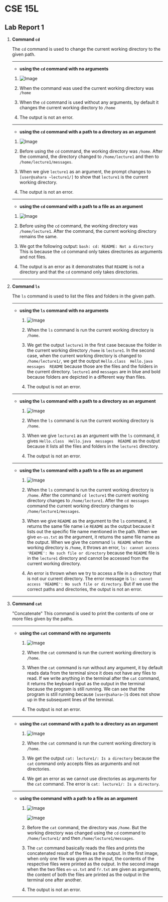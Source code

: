 # CSE 15L
## Lab Report 1

1. **Command `cd`**

   The `cd` command is used to change the current working directory to the given path.
   
   ***

   - **using the `cd` command with no arguments**

    1. ![Image](Screenshot%202024-01-11%20130911.png)
  
    2. When the command was used the current working directory was `/home`
  
    3. When the `cd` command is used without any arguments, by default it changes the current working diectory to `/home`
  
    4. The output is not an error.

   ***
  
   - **using the `cd` command with a path to a directory as an argument**

    1. ![Image](Screenshot%202024-01-15%20174815.png)

    2. Before using the `cd` command, the working directory was `/home`. After the command, the directory changed to `/home/lecture1` and then to `/home/lecture1/messages`.
  
    3. When we give `lecture1` as an argument, the prompt changes to `[user@sahara ~lecture1/]` to show that `lecture1` is the current working directory.
  
    4. The output is not an error.
  
   ***

   - **using the `cd` command with a path to a file as an argument**
  
    1. ![Image](Screenshot%202024-01-15%20181136.png)
  
    2. Before using the `cd` command, the working directory was `/home/lecture1`. After the command, the current working directory remains the same.
  
    3. We got the following output:
       `bash: cd: README: Not a directory`
       This is because the `cd` command only takes directories as arguments and not files.

    4. The output is an error as it demonstrates that `README` is not a directory and that the `cd` command only takes directories.
  
   ***

2. **Command `ls`**

   The `ls` command is used to list the files and folders in the given path.

   ***

   - **using the `ls` command with no arguments**

     1. ![Image](Screenshot%202024-01-16%20115557.png)
    
     2. When the `ls` command is run the current working directory is `/home`.
    
     3. We get the output `lecture1` in the first case because the folder in the current working directory `/home` is `lecture1`. In the second case, when the current working directory is changed to `/home/lecture1/`, we get the output `Hello.class  Hello.java  messages  README` because those are the files and the folders in the current directory. `lecture1` and `messages` are in blue and bold because folders are depicted in a different way than files.
    
     4. The output is not an error.
    
   ***

   - **using the `ls` command with a path to a directory as an argument**

     1. ![Image](Screenshot%202024-01-16%20121226.png)
    
     2. When the `ls` command is run the current working directory is `/home`.
    
     3. When we give `lecture1` as an argument with the `ls` command, it gives `Hello.class  Hello.java  messages  README` as the output because it lists all the files and folders in the `lecture1` directory.
    
     4. The output is not an error.
    
   ***

   - **using the `ls` command with a path to a file as an argument**
  
     1. ![Image](Screenshot%202024-01-16%20124401.png)
    
     2. When the `ls` command is run the current working directory is `/home`. After the command `cd lecture1` the current working directory changes to `/home/lecture1`. After the `cd messages` command the current working directory changes to `/home/lecture1/messages`.
    
     3. When we give `README` as the argument to the `ls` command, it returns the same file name i.e `README` as the output because it lists out the specific file name mentioned in the path. When we give `en-us.txt` as the argument, it returns the same file name as the output. When we give the command `ls README` when the working directory is `/home`, it throws an error, `ls: cannot access 'README': No such file or directory` because the `README` file is in the `lecture1` directory and cannot be accessed from the current working directory.
    
     4. An error is thrown when we try to access a file in a directory that is not our current directory. The error message is `ls: cannot access 'README': No such file or directory`. But if we use the correct paths and directories, the output is not an error.
    
   ***

3. **Command `cat`**

   "Concatenate"
   This command is used to print the contents of one or more files given by the paths.

   ***

   - **using the `cat` command with no arguments**

     1. ![Image](Screenshot%202024-01-16%20134056.png)
    
     2. When the `cat` command is run the current working directory is `/home`.
    
     3. When the `cat` command is run without any argument, it by default reads data from the terminal since it does not have any files to read. If we write anything in the terminal after the `cat` command, it returns the keyboard input as the output in the terminal because the program is still running. We can see that the program is still running because `[user@sahara~]$` does not show up in the subsequent lines of the terminal.
    
     4. The output is not an error.

   ***
    
   - **using the `cat` command with a path to a directory as an argument**

     1. ![Image](Screenshot%202024-01-16%20135044.png)
    
     2. When the `cat` command is run the current working directory is `/home`.
    
     3. We get the output `cat: lecture1/: Is a directory` because the `cat` command only accepts files as arguments and not directories.
    
     4. We get an error as we cannot use directories as arguments for the `cat` command. The error is `cat: lecture1/: Is a directory`.
    
   ***

   - **using the command with a path to a file as an argument**

     1. ![Image](Screenshot%202024-01-16%20135749.png)
    
        ![Image](Screenshot%202024-01-16%20135801.png)

     2. Before the `cat` command, the directory was `/home`. But the working directory was changed using the `cd` command to `/home/lecture1/` and then `/home/lecture1/messages`.
    
     3. The `cat` command basically reads the files and prints the concatenated result of the files as the output. In the first image, when only one file was given as the input, the contents of the respective files were printed as the output. In the second image when the two files `en-us.txt` and `fr.txt` are given as arguments, the content of both the files are printed as the output in the terminal one after another.
    
     4. The output is not an error.
    
   ***
     
